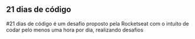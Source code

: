 ## 21 dias de código 
#21 dias de código é um desafio proposto pela Rocketseat com o intuito de codar pelo menos uma hora por dia, realizando desafios
